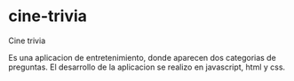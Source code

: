 # cine-trivia

Cine trivia

Es una aplicacion de entretenimiento, donde aparecen dos categorias de preguntas. 
El desarrollo de la aplicacion se realizo en javascript, html y css.
